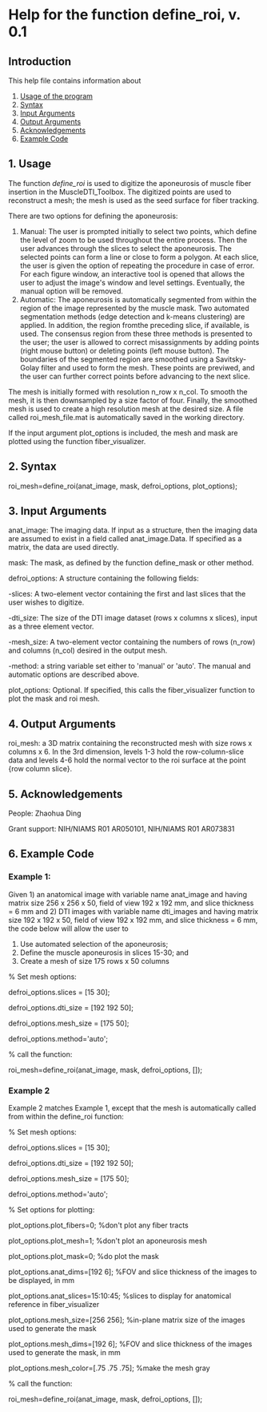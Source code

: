 # Help for the function define_roi, v. 0.1

## Introduction

This help file contains information about
1) [Usage of the program](https://github.com/bdamon/MuscleDTI_Toolbox/blob/master/Help/Help%20for%20define_roi.md#1-usage)
2) [Syntax](https://github.com/bdamon/MuscleDTI_Toolbox/blob/master/Help/Help%20for%20define_roi.md#2-Syntax)
3) [Input Arguments](https://github.com/bdamon/MuscleDTI_Toolbox/blob/master/Help/Help%20for%20define_roi.md#3-Input-Arguments)
4) [Output Arguments](https://github.com/bdamon/MuscleDTI_Toolbox/blob/master/Help/Help%20for%20define_roi.md#4-Output-Arguments)
5) [Acknowledgements](https://github.com/bdamon/MuscleDTI_Toolbox/blob/master/Help/Help%20for%20define_roi.md#5-Acknowledgements)
6) [Example Code](https://github.com/bdamon/MuscleDTI_Toolbox/blob/master/Help/Help%20for%20define_roi.md#6-Example-Code)

## 1. Usage

The function <i>define_roi</i> is used to digitize the aponeurosis of muscle fiber insertion in the MuscleDTI_Toolbox.  The digitized points are used to reconstruct a mesh; the mesh is used as the seed surface for fiber tracking.

There are two options for defining the aponeurosis:
1) Manual: The user is prompted initially to select two points, which define the level of zoom to be used throughout the entire process. Then the user advances through the slices to select the aponeurosis. The selected points can form a line or close to form a polygon. At each slice, the user is given the option of repeating the procedure in case of error.  For each figure window, an interactive tool is opened that allows the user to adjust the image's window and level settings.  Eventually, the manual option will be removed.
2) Automatic: The aponeurosis is automatically segmented from within the region of the image represented by the muscle mask. Two automated segmentation methods (edge detection and k-means clustering) are applied. In addition, the region fromthe preceding slice, if available, is used.  The consensus region from these three methods is presented to the user; the user is allowed to correct misassignments by adding points (right mouse button) or deleting points (left mouse button). The boundaries of the segmented region are smoothed using a Savitsky-Golay filter and used to form the mesh. These points are previwed, and the user can further correct points before advancing to the next slice.

The mesh is initially formed with resolution n_row x n_col.  To smooth the mesh, it is then downsampled by a size factor of four. Finally, the smoothed mesh is used to create a high resolution mesh at the desired size. A file called roi_mesh_file.mat is automatically saved in the working directory. 

If the input argument plot_options is included, the mesh and mask are plotted using the function fiber_visualizer.

## 2. Syntax

roi_mesh=define_roi(anat_image, mask, defroi_options, plot_options);

## 3. Input Arguments
anat_image: The imaging data. If input as a structure, then the imaging data are assumed to exist in a field called anat_image.Data.  If specified as a matrix, the data are used directly.

mask: The mask, as defined by the function define_mask or other method.

defroi_options: A structure containing the following fields:

  -slices: A two-element vector containing the first and last slices that the user wishes to digitize.
  
  -dti_size: The size of the DTI image dataset (rows x columns x slices), input as a three element vector.
  
  -mesh_size: A two-element vector containing the numbers of rows (n_row) and columns (n_col) desired in the output mesh.
  
  -method: a string variable set either to 'manual' or 'auto'. The manual and automatic options are described above.

plot_options: Optional. If specified, this calls the fiber_visualizer function to plot the mask and roi mesh.

## 4. Output Arguments
roi_mesh: a 3D matrix containing the reconstructed mesh with size rows x columns x 6. In the 3rd dimension, levels 1-3 hold the row-column-slice data and levels 4-6 hold the normal vector to the roi surface at the point {row column slice}.
   
   
## 5. Acknowledgements

People: Zhaohua Ding

Grant support: NIH/NIAMS R01 AR050101, NIH/NIAMS R01 AR073831

## 6. Example Code


### Example 1:

Given 1) an anatomical image with variable name anat_image and having matrix size 256 x 256 x 50, field of view 192 x 192 mm, and slice thickness = 6 mm and 2) DTI images with variable name dti_images and having matrix size 192 x 192 x 50, field of view 192 x 192 mm, and slice thickness = 6 mm, the code below will allow the user to 
  1) Use automated selection of the aponeurosis;
  2) Define the muscle aponeurosis in slices 15-30; and
  3) Create a mesh of size 175 rows x 50 columns

% Set mesh options:

defroi_options.slices = [15 30];

defroi_options.dti_size = [192 192 50];

defroi_options.mesh_size = [175 50];

defroi_options.method='auto';

% call the function:

roi_mesh=define_roi(anat_image, mask, defroi_options, []);

### Example 2

Example 2 matches Example 1, except that the mesh is automatically called from within the define_roi function:

% Set mesh options:

defroi_options.slices = [15 30];

defroi_options.dti_size = [192 192 50];

defroi_options.mesh_size = [175 50];

defroi_options.method='auto';

% Set options for plotting:

plot_options.plot_fibers=0;                  %don't plot any fiber tracts

plot_options.plot_mesh=1;                    %don't plot an aponeurosis mesh

plot_options.plot_mask=0;                    %do plot the mask

plot_options.anat_dims=[192 6];              %FOV and slice thickness of the images to be displayed, in mm

plot_options.anat_slices=15:10:45;           %slices to display for anatomical reference in fiber_visualizer

plot_options.mesh_size=[256 256];            %in-plane matrix size of the images used to generate the mask

plot_options.mesh_dims=[192 6];              %FOV and slice thickness of the images used to generate the mask, in mm

plot_options.mesh_color=[.75 .75 .75];       %make the mesh gray

% call the function:

roi_mesh=define_roi(anat_image, mask, defroi_options, []);
